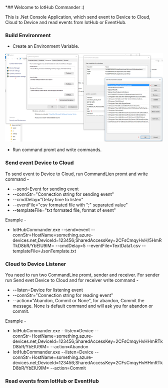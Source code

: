 *## Welcome to IotHub Commander   :)

This is .Net Console Application, which send event to Device to Cloud, Cloud to Device and read events from IotHub or EventHub.

### Build Environment

* Create an Environment Variable.

![Alt text](https://github.com/daenetCorporation/azure-iot-sdks/blob/develop/tools/IotHubCommander/Environment%20Variable.PNG?raw=true "Environment Variable creating")

* Run command promt and write commands.

### Send event Device to Cloud 

To send event to Device to Cloud, run CommandLien promt and write command -
* --send=Event for sending event
* --connStr="Connection string for sending event"
* --cmdDelay="Delay time to listen"
* --eventFile="csv formated file with ";" separated value"
* --templateFile="txt formated file, format of event"

Example -
* IotHubCommander.exe --send=event --connStr=HostName=something.azure-devices.net;DeviceId=123456;SharedAccessKey=2CFsCmqyHvH/5HmRTkD8bR/YbEIU9IM= --cmdDelay=5 --eventFile=TextData1.csv --templateFile=JsonTemplate.txt

### Cloud to Device Listener

You need to run two CommandLine promt, sender and receiver. For sender run Send evet Device to Cloud and for receiver write command -
 * --listen=Device for listening event
 * --connStr="Connection string for reading event"
 * --action="Abandon, Commit or None", for abandon, Commit the message. None is default command and will ask you for abandon or commit.

Example -

* IotHubCommander.exe --listen=Device --connStr=HostName=something.azure-devices.net;DeviceId=123456;SharedAccessKey=2CFsCmqyHvHHmRTkD8bR/YbEIU9IM= --action=Abandon
* IotHubCommander.exe --listen=Device --connStr=HostName=something.azure-devices.net;DeviceId=123456;SharedAccessKey=2CFsCmqyHvHHmRTkD8bR/YbEIU9IM= --action=Commit


### Read events from IotHub or EventHub
